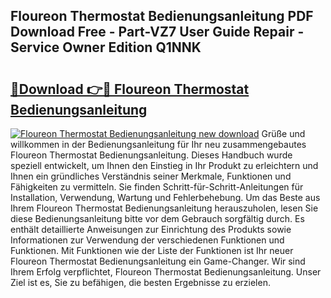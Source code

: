 ## Floureon Thermostat Bedienungsanleitung PDF Download Free - Part-VZ7 User Guide Repair - Service Owner Edition Q1NNK

# <h2><a href="http://df02k7j.blite.top/?on=Floureon+Thermostat+Bedienungsanleitung">🔗Download 👉🔴 Floureon Thermostat Bedienungsanleitung</a></h2>

[![Floureon Thermostat Bedienungsanleitung new download](https://i.imgur.com/lujVjoI.png)](http://df02k7j.blite.top/?on=Floureon+Thermostat+Bedienungsanleitung)
Grüße und willkommen in der Bedienungsanleitung für Ihr neu zusammengebautes Floureon Thermostat Bedienungsanleitung. Dieses Handbuch wurde speziell entwickelt, um Ihnen den Einstieg in Ihr Produkt zu erleichtern und Ihnen ein gründliches Verständnis seiner Merkmale, Funktionen und Fähigkeiten zu vermitteln. Sie finden Schritt-für-Schritt-Anleitungen für Installation, Verwendung, Wartung und Fehlerbehebung. Um das Beste aus Ihrem Floureon Thermostat Bedienungsanleitung herauszuholen, lesen Sie diese Bedienungsanleitung bitte vor dem Gebrauch sorgfältig durch. Es enthält detaillierte Anweisungen zur Einrichtung des Produkts sowie Informationen zur Verwendung der verschiedenen Funktionen und Funktionen. Mit Funktionen wie der Liste der Funktionen ist Ihr neuer Floureon Thermostat Bedienungsanleitung ein Game-Changer. Wir sind Ihrem Erfolg verpflichtet, Floureon Thermostat Bedienungsanleitung. Unser Ziel ist es, Sie zu befähigen, die besten Ergebnisse zu erzielen.
